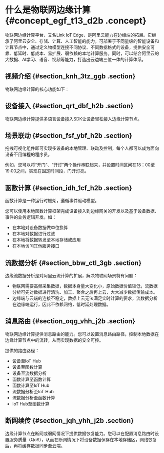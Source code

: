 # 什么是物联网边缘计算 {#concept_egf_t13_d2b .concept}

物联网边缘计算平台，又名Link IoT Edge，是阿里云能力在边缘端的拓展。它继承了阿里云安全、存储、计算、人工智能的能力，可部署于不同量级的智能设备和计算节点中，通过定义物模型连接不同协议、不同数据格式的设备，提供安全可靠、低延时、低成本、易扩展、弱依赖的本地计算服务。同时，可以结合阿里云的大数据、AI学习、语音、视频等能力，打造出云边端三位一体的计算体系。

## 视频介绍 {#section_knh_3tz_ggb .section}



物联网边缘计算的核心功能如下：

## 设备接入 {#section_qrt_dbf_h2b .section}

物联网边缘计算提供多语言设备接入SDK让设备轻松接入边缘计算节点。

## 场景联动 {#section_fsf_ybf_h2b .section}

拖拽可视化组件即可实现多设备的本地管理、联动及控制，每个人都可以成为面向设备不用编程的程序员。

例如，您可以将“开门”、“开灯”两个操作串联起来，并设置时间区间在18：00至19:00之间，实现在固定时间段，门开灯亮。

## 函数计算 {#section_idh_1cf_h2b .section}

函数计算是一种运行时框架，遵循事件驱动模型。

您可以使用本地函数计算框架完成设备接入到边缘网关的开发以及基于设备数据、事件的业务逻辑开发。如：

-   在本地对设备数据做单位换算
-   在本地对数据进行过滤
-   在本地将数据转发至本地存储或应用
-   在本地访问其他服务接口

## 流数据分析 {#section_bbw_ctl_3gb .section}

边缘流数据分析是对阿里云流计算的扩展，解决物联网场景特有问题：

-   物联网需要高频采集数据，数据本身量大变化小，原始数据价值较低，流数据分析可先对数据进行清洗、加工、聚合之后再上云，大大减少数据传输成本。
-   边缘端与云端的连接不稳定，数据上云无法满足实时计算的要求，流数据分析在边缘端运行，因此不依赖网络，低时延处理数据。

## 消息路由 {#section_oqg_vhh_j2b .section}

物联网边缘计算提供消息路由的能力。您可以设置消息路由路径，控制本地数据在边缘计算节点中的流转，从而实现数据的安全可控。

提供的路由路径：

-   设备至IoT Hub
-   设备至函数计算
-   设备至流数据分析
-   函数计算至函数计算
-   函数计算至IoT Hub
-   流数据分析至IoT Hub
-   流数据分析至函数计算
-   IoT Hub至函数计算

## 断网续传 {#section_jqh_yhh_j2b .section}

边缘计算节点在断网或弱网情况下提供数据恢复能力。您可以在配置消息路由时设置服务质量（QoS），从而在断网情况下将设备数据保存在本地存储区，网络恢复后，再将缓存数据同步至云端。

